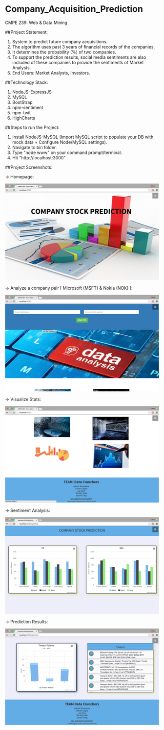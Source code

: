 # Company_Acquisition_Prediction
CMPE 239: Web &amp; Data Mining

##Project Statement:

1. System to predict future company acquisitions.
2. The algorithm uses past 3 years of financial records of the companies.
3. It determines the probability (%) of two companies.
4. To support the prediction results, social media sentiments are also included of these companies to provide the sentiments of
Market Analysts.
5. End Users: Market Analysts, Investors.

##Technology Stack:
1. NodeJS-ExpressJS
2. MySQL
3. BootStrap
4. npm-sentiment
5. npm-twit
6. HighCharts

##Steps to run the Project:
1. Install NodeJS-MySQL (Import MySQL script to populate your DB with mock data + Configure Node/MySQL settings).
2. Navigate to bin folder.
3. Type "node www" on your command prompt/terminal.
4. Hit "http://localhost:3000"

##Project Screenshots:

-> Homepage:

![alt tag](https://github.com/Chhavi1991Gupta/DataCrunchers/blob/master/Screenshots/Screen%20Shot%202015-11-20%20at%203.24.40%20PM.png)

-> Analyze a company pair [ Microsoft (MSFT) & Nokia (NOK) ]:

![alt tag](https://github.com/Chhavi1991Gupta/DataCrunchers/blob/master/Screenshots/Screen%20Shot%202015-11-20%20at%203.24.46%20PM.png)

-> Visualize Stats:

![alt tag](https://github.com/Chhavi1991Gupta/DataCrunchers/blob/master/Screenshots/Screen%20Shot%202015-11-20%20at%203.24.54%20PM.png)

-> Sentiment Analysis:

![alt tag](https://github.com/Chhavi1991Gupta/DataCrunchers/blob/master/Screenshots/Screen%20Shot%202015-11-20%20at%203.38.27%20PM.png)

-> Prediction Results:

![alt tag](https://github.com/Chhavi1991Gupta/DataCrunchers/blob/master/Screenshots/Screen%20Shot%202015-11-20%20at%203.38.45%20PM.png)